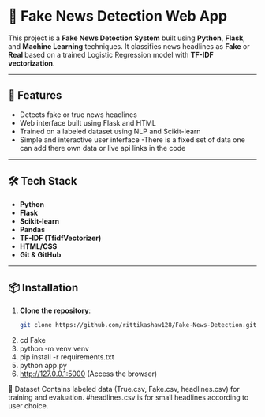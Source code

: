 # 📰 Fake News Detection Web App

This project is a **Fake News Detection System** built using **Python**, **Flask**, and **Machine Learning** techniques. It classifies news headlines as **Fake** or **Real** based on a trained Logistic Regression model with **TF-IDF vectorization**.

---

## 🚀 Features

- Detects fake or true news headlines
- Web interface built using Flask and HTML
- Trained on a labeled dataset using NLP and Scikit-learn
- Simple and interactive user interface
-There is a fixed set of data one can add there own data or live api links in the code

---

## 🛠️ Tech Stack

- **Python**
- **Flask**
- **Scikit-learn**
- **Pandas**
- **TF-IDF (TfidfVectorizer)**
- **HTML/CSS**
- **Git & GitHub**

---

## 📦 Installation

1. **Clone the repository**:
   ```bash
   git clone https://github.com/rittikashaw128/Fake-News-Detection.git
2. cd Fake
3. python -m venv venv
4. pip install -r requirements.txt
5. python app.py
6. http://127.0.0.1:5000 (Access the browser)

📁 Dataset
Contains labeled data (True.csv, Fake.csv, headlines.csv) for training and evaluation. #headlines.csv is for small headlines according to user choice.
